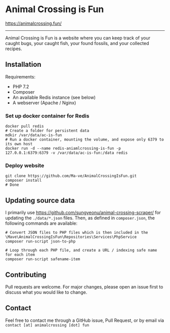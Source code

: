 # Animal Crossing is Fun

https://animalcrossing.fun/

---

Animal Crossing is Fun is a website where you can keep track of your caught bugs, your caught fish, your found fossils, and your collected recipes. 

## Installation

Requirements:
* PHP 7.2
* Composer
* An available Redis instance (see below)
* A webserver (Apache / Nginx)


### Set up docker container for Redis

```
docker pull redis
# Create a folder for persistent data
mdkir /var/data/ac-is-fun
# Run a docker container, mounting the volume, and expose only 6379 to its own host
docker run -d --name redis-aniamlcrossing-is-fun -p 127.0.0.1:6379:6379 -v /var/data/ac-is-fun:/data redis
```

### Deploy website

```
git clone https://github.com/Ma-ve/AnimalCrossingIsFun.git
composer install
# Done
```

## Updating source data

I primarily use https://github.com/sungyeonu/animal-crossing-scraper/ for updating the `./data/*.json` files. Then, as defined in `composer.json`, the following commands are available:

```
# Convert JSON files to PHP files which is then included in the \Mave\AnimalCrossingIsFun\Repositories\Services\PhpService
composer run-script json-to-php

# Loop through each PHP file, and create a URL / indexing safe name for each item
composer run-script safename-item
```

## Contributing
Pull requests are welcome. For major changes, please open an issue first to discuss what you would like to change.

## Contact

Feel free to contact me through a GitHub issue, Pull Request, or by email via `contact [at] animalcrossing [dot] fun`
